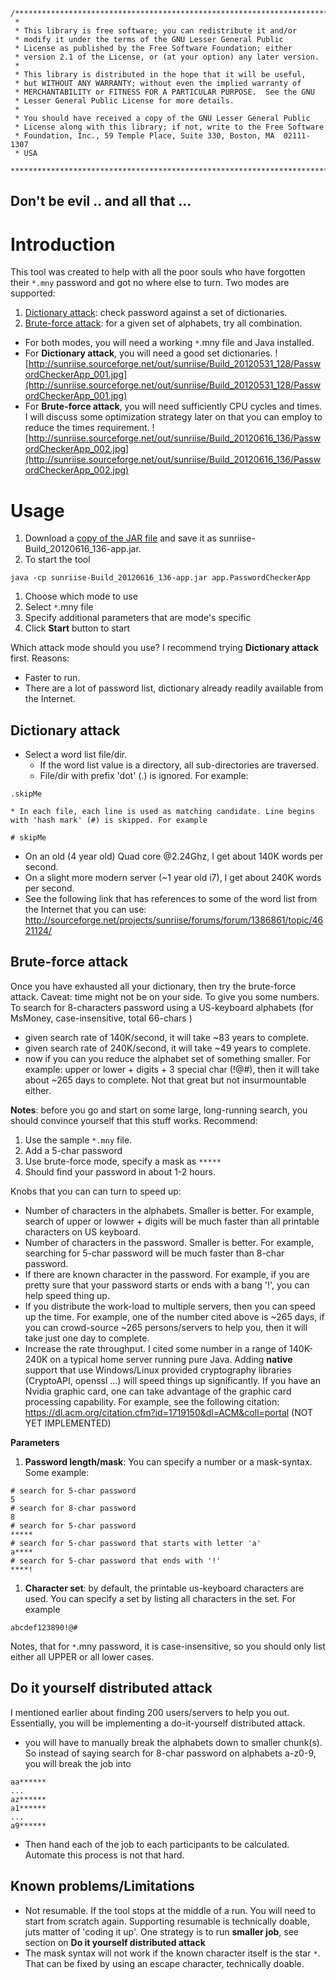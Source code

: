 
```
/*******************************************************************************
 *
 * This library is free software; you can redistribute it and/or
 * modify it under the terms of the GNU Lesser General Public
 * License as published by the Free Software Foundation; either
 * version 2.1 of the License, or (at your option) any later version.
 *
 * This library is distributed in the hope that it will be useful,
 * but WITHOUT ANY WARRANTY; without even the implied warranty of
 * MERCHANTABILITY or FITNESS FOR A PARTICULAR PURPOSE.  See the GNU
 * Lesser General Public License for more details.
 *
 * You should have received a copy of the GNU Lesser General Public
 * License along with this library; if not, write to the Free Software
 * Foundation, Inc., 59 Temple Place, Suite 330, Boston, MA  02111-1307
 * USA
 *******************************************************************************/
```

## Don't be evil .. and all that ... ##

# Introduction #
This tool was created to help with all the poor souls who have forgotten their `*.mny` password and got no where else to turn. Two modes are supported:
  1. [Dictionary attack](https://en.wikipedia.org/wiki/Dictionary_attack): check password against a set of dictionaries.
  1. [Brute-force attack](https://en.wikipedia.org/wiki/Brute_force_attack): for a given set of alphabets, try all combination.


  * For both modes, you will need a working `*`.mny file and Java installed.
  * For **Dictionary attack**, you will need a good set dictionaries.
![http://sunriise.sourceforge.net/out/sunriise/Build_20120531_128/PasswordCheckerApp_001.jpg](http://sunriise.sourceforge.net/out/sunriise/Build_20120531_128/PasswordCheckerApp_001.jpg)
  * For **Brute-force attack**, you will need sufficiently CPU cycles and times. I will discuss some optimization strategy later on that you can employ to reduce the times requirement.
![http://sunriise.sourceforge.net/out/sunriise/Build_20120616_136/PasswordCheckerApp_002.jpg](http://sunriise.sourceforge.net/out/sunriise/Build_20120616_136/PasswordCheckerApp_002.jpg)


# Usage #
  1. Download a [copy of the JAR file](http://sunriise.sourceforge.net/out/sunriise/Build_20120616_136/sunriise-Build_20120616_136-app.jar) and save it as sunriise-Build\_20120616\_136-app.jar.
  1. To start the tool
```
java -cp sunriise-Build_20120616_136-app.jar app.PasswordCheckerApp
```
  1. Choose which mode to use
  1. Select `*`.mny file
  1. Specify additional parameters that are mode's specific
  1. Click **Start** button to start

Which attack mode should you use? I recommend trying **Dictionary attack** first. Reasons:
  * Faster to run.
  * There are a lot of password list, dictionary already readily available from the Internet.

## Dictionary attack ##
  * Select a word list file/dir.
    * If the word list value is a directory, all sub-directories are traversed.
    * File/dir with prefix 'dot' (.) is ignored. For example:
```
.skipMe
```
    * In each file, each line is used as matching candidate. Line begins with 'hash mark' (#) is skipped. For example
```
# skipMe
```
  * On an old (4 year old) Quad core @2.24Ghz, I get about 140K words per second.
  * On a slight more modern server (~1 year old i7), I get about 240K words per second.
  * See the following link that has references to some of the word list from the Internet that you can use: http://sourceforge.net/projects/sunriise/forums/forum/1386861/topic/4621124/


## Brute-force attack ##
Once you have exhausted all your dictionary, then try the brute-force attack. Caveat: time might not be on your side. To give you some numbers. To search for 8-characters password using a US-keyboard alphabets (for MsMoney, case-insensitive, total 66-chars )
  * given search rate of 140K/second, it will take ~83 years to complete.
  * given search rate of 240K/second, it will take ~49 years to complete.
  * now if you can you reduce the alphabet set of something smaller. For example: upper or lower + digits + 3 special char (!@#), then it will take about ~265 days to complete. Not that great but not insurmountable either.

**Notes**: before you go and start on some large, long-running search, you should convince yourself that this stuff works. Recommend:
  1. Use the sample `*.mny` file.
  1. Add a 5-char password
  1. Use brute-force mode, specify a mask as `*****`
  1. Should find your password in about 1-2 hours.

Knobs that you can can turn to speed up:
  * Number of characters in the alphabets. Smaller is better. For example, search of upper or lowwer + digits will be much faster than all printable characters on US keyboard.
  * Number of characters in the password. Smaller is better. For example, searching for 5-char password will be much faster than 8-char password.
  * If there are known character in the password. For example, if you are pretty sure that your password starts or ends with a bang '!', you can help speed thing up.
  * If you distribute the work-load to multiple servers, then you can speed up the time. For example, one of the number cited above is ~265 days, if you can crowd-source ~265 persons/servers to help you, then it will take just one day to complete.
  * Increase the rate throughput. I cited some number in a range of 140K-240K on a typical home server running pure Java. Adding **native** support that use Windows/Linux provided cryptography libraries (CryptoAPI, openssl ...) will speed things up significantly. If you have an Nvidia graphic card, one can take advantage of the graphic card processing capability. For example, see the following citation: https://dl.acm.org/citation.cfm?id=1719150&dl=ACM&coll=portal (NOT YET IMPLEMENTED)

**Parameters**
  1. **Password length/mask**: You can specify a number or a mask-syntax. Some example:
```
# search for 5-char password
5
# search for 8-char password
8
# search for 5-char password
*****
# search for 5-char password that starts with letter 'a'
a****
# search for 5-char password that ends with '!'
****!
```
  1. **Character set**: by default, the printable us-keyboard characters are used. You can specify a set by listing all characters in the set. For example
```
abcdef123890!@#
```
Notes, that for `*`.mny password, it is case-insensitive, so you should only list either all UPPER or all lower cases.

## Do it yourself distributed attack ##
I mentioned earlier about finding 200 users/servers to help you out. Essentially, you will be implementing a do-it-yourself distributed attack.
  * you will have to manually break the alphabets down to smaller chunk(s). So instead of saying search for 8-char password on alphabets a-z0-9, you will break the job into
```
aa******
...
az******
a1******
...
a9******
```
  * Then hand each of the job to each participants to be calculated. Automate this process is not that hard.

## Known problems/Limitations ##
  * Not resumable. If the tool stops at the middle of a run. You will need to start from scratch again. Supporting resumable is technically doable, juts matter of 'coding it up'. One strategy is to run **smaller job**, see section on **Do it yourself distributed attack**
  * The mask syntax will not work if the known character itself is the star `*`. That can be fixed by using an escape character, technically doable.